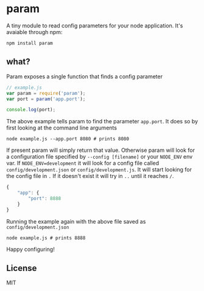 # param

A tiny module to read config parameters for your node application.
It's avaiable through npm:

	npm install param

## what?

Param exposes a single function that finds a config parameter

``` js
// example.js
var param = require('param');
var port = param('app.port');

console.log(port);
```

The above example tells param to find the parameter `app.port`.
It does so by first looking at the command line arguments

	node example.js --app.port 8080 # prints 8080

If present param will simply return that value.
Otherwise param will look for a configuration file specified by `--config [filename]` or your `NODE_ENV` env var.
If `NODE_ENV=development` it will look for a config file called `config/development.json` or `config/development.js`.
It will start looking for the config file in `.` If it doesn't exist it will try in `..` until it reaches `/`.

``` js
{
	"app": {
		"port": 8888
	}
}
```

Running the example again with the above file saved as `config/development.json`

	node example.js # prints 8888

Happy configuring!

## License

MIT